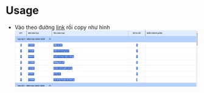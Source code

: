 # Usage 
- Vào theo đường [link](https://student.hust.edu.vn/learn/view-grades) rồi copy như hình
![Mô tả hình ảnh](./copy.png)
